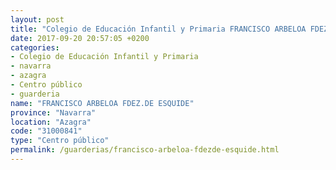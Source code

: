 ```yaml
---
layout: post
title: "Colegio de Educación Infantil y Primaria FRANCISCO ARBELOA FDEZ.DE ESQUIDE"
date: 2017-09-20 20:57:05 +0200
categories:
- Colegio de Educación Infantil y Primaria
- navarra
- azagra
- Centro público
- guarderia
name: "FRANCISCO ARBELOA FDEZ.DE ESQUIDE"
province: "Navarra"
location: "Azagra"
code: "31000841"
type: "Centro público"
permalink: /guarderias/francisco-arbeloa-fdezde-esquide.html
---
```

